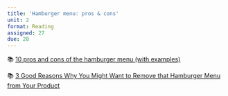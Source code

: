 ```yaml
---
title: 'Hamburger menu: pros & cons'
unit: 2
format: Reading
assigned: 27
due: 28
---
```

📚 [10 pros and cons of the hamburger menu (with examples)](https://www.invisionapp.com/inside-design/pros-and-cons-of-hamburger-menus/)

📚 [3 Good Reasons Why You Might Want to Remove that Hamburger Menu from Your Product](https://medium.muz.li/3-good-reason-why-you-might-want-to-remove-that-hamburger-menu-from-your-product-69b9499ba7e2)
